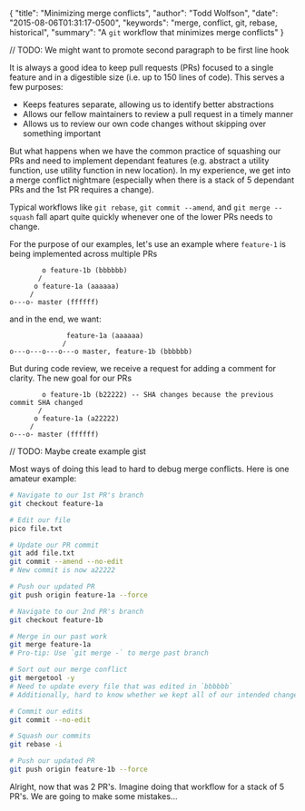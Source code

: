 {
  "title": "Minimizing merge conflicts",
  "author": "Todd Wolfson",
  "date": "2015-08-06T01:31:17-0500",
  "keywords": "merge, conflict, git, rebase, historical",
  "summary": "A `git` workflow that minimizes merge conflicts"
}

// TODO: We might want to promote second paragraph to be first line hook

It is always a good idea to keep pull requests (PRs) focused to a single feature and in a digestible size (i.e. up to 150 lines of code). This serves a few purposes:

- Keeps features separate, allowing us to identify better abstractions
- Allows our fellow maintainers to review a pull request in a timely manner
- Allows us to review our own code changes without skipping over something important

But what happens when we have the common practice of squashing our PRs and need to implement dependant features (e.g. abstract a utility function, use utility function in new location). In my experience, we get into a merge conflict nightmare (especially when there is a stack of 5 dependant PRs and the 1st PR requires a change).

Typical workflows like `git rebase`, `git commit --amend`, and `git merge --squash` fall apart quite quickly whenever one of the lower PRs needs to change.

For the purpose of our examples, let's use an example where `feature-1` is being implemented across multiple PRs

```
        o feature-1b (bbbbbb)
       /
      o feature-1a (aaaaaa)
     /
o---o- master (ffffff)
```

and in the end, we want:

```
              feature-1a (aaaaaa)
             /
o---o---o---o---o master, feature-1b (bbbbbb)
```

But during code review, we receive a request for adding a comment for clarity. The new goal for our PRs

```
        o feature-1b (b22222) -- SHA changes because the previous commit SHA changed
       /
      o feature-1a (a22222)
     /
o---o- master (ffffff)
```

// TODO: Maybe create example gist

Most ways of doing this lead to hard to debug merge conflicts. Here is one amateur example:

```bash
# Navigate to our 1st PR's branch
git checkout feature-1a

# Edit our file
pico file.txt

# Update our PR commit
git add file.txt
git commit --amend --no-edit
# New commit is now a22222

# Push our updated PR
git push origin feature-1a --force

# Navigate to our 2nd PR's branch
git checkout feature-1b

# Merge in our past work
git merge feature-1a
# Pro-tip: Use `git merge -` to merge past branch

# Sort out our merge conflict
git mergetool -y
# Need to update every file that was edited in `bbbbbb`
# Additionally, hard to know whether we kept all of our intended changes

# Commit our edits
git commit --no-edit

# Squash our commits
git rebase -i

# Push our updated PR
git push origin feature-1b --force
```

Alright, now that was 2 PR's. Imagine doing that workflow for a stack of 5 PR's. We are going to make some mistakes...


